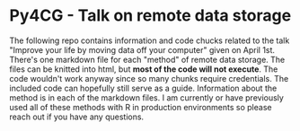 # Py4CG - Talk on remote data storage

The following repo contains information and code chucks related to the talk "Improve your life by moving data off your computer" given on April 1st. There's one markdown file for each "method" of remote data storage. The files can be knitted into html, but **most of the code will not execute**. The code wouldn't work anyway since so many chunks require credentials. The included code can hopefully still serve as a guide. Information about the method is in each of the markdown files. I am currently or have previously used all of these methods with R in production environments so please reach out if you have any questions.
